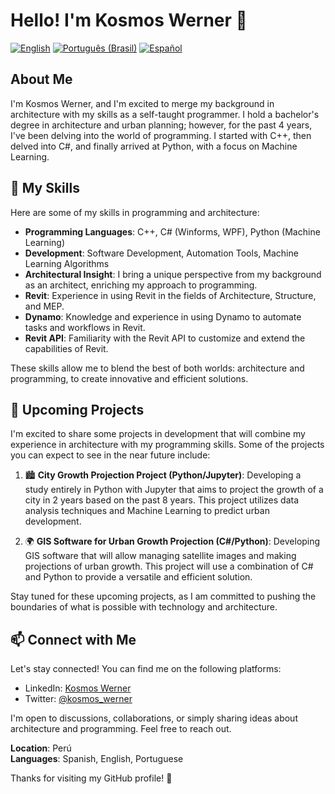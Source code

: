 # Hello! I'm Kosmos Werner 👋

[![English](https://img.shields.io/badge/lang-English-red.svg)](https://github.com/KosmosWerner/KosmosWerner/blob/main/README.md)
[![Português (Brasil)](https://img.shields.io/badge/lang-Portugu%C3%AAs%20(Brasil)-green.svg)](https://github.com/KosmosWerner/KosmosWerner/blob/main/README.pt-BR.md)
[![Español](https://img.shields.io/badge/lang-Espa%C3%B1ol-yellow.svg)](https://github.com/KosmosWerner/KosmosWerner/blob/main/README.es-ES.md)

## About Me

I'm Kosmos Werner, and I'm excited to merge my background in architecture with my skills as a self-taught programmer. I hold a bachelor's degree in architecture and urban planning; however, for the past 4 years, I've been delving into the world of programming. I started with C++, then delved into C#, and finally arrived at Python, with a focus on Machine Learning.

## 🚀 My Skills

Here are some of my skills in programming and architecture:

- **Programming Languages**: C++, C# (Winforms, WPF), Python (Machine Learning)
- **Development**: Software Development, Automation Tools, Machine Learning Algorithms
- **Architectural Insight**: I bring a unique perspective from my background as an architect, enriching my approach to programming.
- **Revit**: Experience in using Revit in the fields of Architecture, Structure, and MEP.
- **Dynamo**: Knowledge and experience in using Dynamo to automate tasks and workflows in Revit.
- **Revit API**: Familiarity with the Revit API to customize and extend the capabilities of Revit.

These skills allow me to blend the best of both worlds: architecture and programming, to create innovative and efficient solutions.

## 🌟 Upcoming Projects

I'm excited to share some projects in development that will combine my experience in architecture with my programming skills. Some of the projects you can expect to see in the near future include:

1. 🏙️ **City Growth Projection Project (Python/Jupyter)**: Developing a study entirely in Python with Jupyter that aims to project the growth of a city in 2 years based on the past 8 years. This project utilizes data analysis techniques and Machine Learning to predict urban development.

2. 🌍 **GIS Software for Urban Growth Projection (C#/Python)**: Developing GIS software that will allow managing satellite images and making projections of urban growth. This project will use a combination of C# and Python to provide a versatile and efficient solution.

Stay tuned for these upcoming projects, as I am committed to pushing the boundaries of what is possible with technology and architecture.

## 📫 Connect with Me

Let's stay connected! You can find me on the following platforms:

- LinkedIn: [Kosmos Werner](https://www.linkedin.com/in/kosmos-werner-heisenberg/)
- Twitter: [@kosmos_werner](https://twitter.com/kosmos_werner)

I'm open to discussions, collaborations, or simply sharing ideas about architecture and programming. Feel free to reach out.

**Location**: Perú  
**Languages**: Spanish, English, Portuguese

Thanks for visiting my GitHub profile! 🙌
